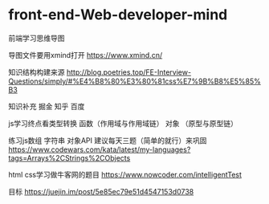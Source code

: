 # front-end-Web-developer-mind
前端学习思维导图

导图文件要用xmind打开
https://www.xmind.cn/

知识结构构建来源
http://blog.poetries.top/FE-Interview-Questions/simply/#%E4%B8%80%E3%80%81css%E7%9B%B8%E5%85%B3

知识补充
掘金 知乎 百度

js学习终点看类型转换 函数（作用域与作用域链） 对象 （原型与原型链）

练习js数组 字符串 对象API
建议每天三题（简单的就行）来巩固
https://www.codewars.com/kata/latest/my-languages?tags=Arrays%2CStrings%2CObjects

html css学习做牛客网的题目
https://www.nowcoder.com/intelligentTest

目标
https://juejin.im/post/5e85ec79e51d4547153d0738
